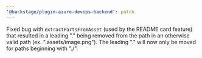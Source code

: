 ```yaml
---
'@backstage/plugin-azure-devops-backend': patch
---
```


Fixed bug with `extractPartsFromAsset` (used by the README card feature) that resulted in a leading "." being removed from the path in an otherwise valid path (ex. ".assets/image.png"). The leading "." will now only be moved for paths beginning with "./".
